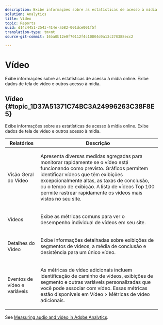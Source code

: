 ```yaml
---
description: Exibe informações sobre as estatísticas de acesso à mídia online. Exibe dados de tela de vídeo e outros acesso à mídia.
solution: Analytics
title: Vídeo
topic: Reports
uuid: d14c4451-2543-414e-a582-001dce001f5f
translation-type: tm+mt
source-git-commit: 16ba0b12e0f70112f4c10804d0a13c278388ecc2

---
```



# Vídeo

Exibe informações sobre as estatísticas de acesso à mídia online. Exibe dados de tela de vídeo e outros acesso à mídia.

## Vídeo {#topic_1D37A51371C74BC3A24996263C38F8E5}

Exibe informações sobre as estatísticas de acesso à mídia online. Exibe dados de tela de vídeo e outros acesso à mídia.

<table id="table_A032C55365C34F808764965ADF62F81F"> 
 <thead> 
  <tr> 
   <th colname="col1" class="entry"> Relatórios </th> 
   <th colname="col2" class="entry"> Descrição </th> 
  </tr> 
 </thead>
 <tbody> 
  <tr> 
   <td colname="col1"> Visão Geral do Vídeo </td> 
   <td colname="col2"> <p> Apresenta diversas medidas agregadas para monitorar rapidamente se o vídeo está funcionando como previsto. Gráficos permitem identificar vídeos que têm exibições excepcionalmente altas, as taxas de conclusão, ou o tempo de exibição. A lista de vídeos Top 100 permite rastrear rapidamente os vídeos mais vistos no seu site. </p> </td> 
  </tr> 
  <tr> 
   <td colname="col1"> Vídeos </td> 
   <td colname="col2"> <p> Exibe as métricas comuns para ver o desempenho individual de vídeos em seu site. </p> </td> 
  </tr> 
  <tr> 
   <td colname="col1"> Detalhes do Vídeo </td> 
   <td colname="col2"> <p> Exibe informações detalhadas sobre exibições de segmentos de vídeos, a média de conclusão e desistência para um único vídeo. </p> </td> 
  </tr> 
  <tr> 
   <td colname="col1"> Eventos de vídeo e variáveis </td> 
   <td colname="col2"> <p> As métricas de vídeo adicionais incluem identificação de caminho de vídeos, exibições de segmento e outras variáveis personalizadas que você pode associar com vídeo. Essas métricas estão disponíveis em <span class="uicontrol">Vídeo</span> &gt; <span class="uicontrol">Métricas de vídeo adicionais</span>. </p> </td> 
  </tr> 
 </tbody> 
</table>

See [Measuring audio and video in Adobe Analytics](https://marketing.adobe.com/resources/help/en_US/sc/appmeasurement/hbvideo/).
